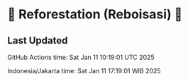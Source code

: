 
# 🌳 Reforestation (Reboisasi) 🌲

## Last Updated

GitHub Actions time: Sat Jan 11 10:19:01 UTC 2025

Indonesia/Jakarta time: Sat Jan 11 17:19:01 WIB 2025

